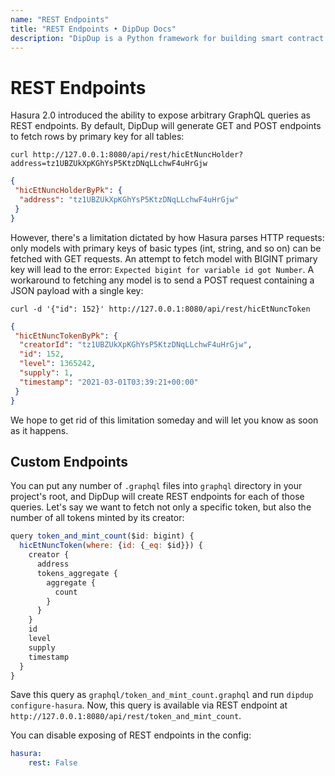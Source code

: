 ```yaml
---
name: "REST Endpoints"
title: "REST Endpoints • DipDup Docs"
description: "DipDup is a Python framework for building smart contract indexers. It helps developers focus on business logic instead of writing a boilerplate to store and serve data."
---
```


# REST Endpoints

Hasura 2.0 introduced the ability to expose arbitrary GraphQL queries as REST endpoints. By default, DipDup will generate GET and POST endpoints to fetch rows by primary key for all tables:

```shell [Terminal]
curl http://127.0.0.1:8080/api/rest/hicEtNuncHolder?address=tz1UBZUkXpKGhYsP5KtzDNqLLchwF4uHrGjw
```

```json [Result]{3} disable-copy
{
 "hicEtNuncHolderByPk": {
  "address": "tz1UBZUkXpKGhYsP5KtzDNqLLchwF4uHrGjw"
 }
}
```

However, there's a limitation dictated by how Hasura parses HTTP requests: only models with primary keys of basic types (int, string, and so on) can be fetched with GET requests. An attempt to fetch model with BIGINT primary key will lead to the error: `Expected bigint for variable id got Number`. A workaround to fetching any model is to send a POST request containing a JSON payload with a single key:

```shell [Terminal]
curl -d '{"id": 152}' http://127.0.0.1:8080/api/rest/hicEtNuncToken
```

```json [Result]{3-7} disable-copy
{
 "hicEtNuncTokenByPk": {
  "creatorId": "tz1UBZUkXpKGhYsP5KtzDNqLLchwF4uHrGjw",
  "id": 152,
  "level": 1365242,
  "supply": 1,
  "timestamp": "2021-03-01T03:39:21+00:00"
 }
}
```

We hope to get rid of this limitation someday and will let you know as soon as it happens.

## Custom Endpoints

You can put any number of `.graphql` files into `graphql` directory in your project's root, and DipDup will create REST endpoints for each of those queries. Let's say we want to fetch not only a specific token, but also the number of all tokens minted by its creator:

```js [Query]
query token_and_mint_count($id: bigint) {
  hicEtNuncToken(where: {id: {_eq: $id}}) {
    creator {
      address
      tokens_aggregate {
        aggregate {
          count
        }
      }
    }
    id
    level
    supply
    timestamp
  }
}
```

Save this query as `graphql/token_and_mint_count.graphql` and run `dipdup configure-hasura`. Now, this query is available via REST endpoint at `http://127.0.0.1:8080/api/rest/token_and_mint_count`.

You can disable exposing of REST endpoints in the config:

```yaml [dipdup.yaml]
hasura:
    rest: False
```
